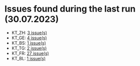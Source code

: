 # Issues found during the last run (30.07.2023)

- KT_ZH: [3 issue(s)](tools/KT_ZH_errors.csv)
- KT_GE: [4 issue(s)](tools/KT_GE_errors.csv)
- KT_BS: [1 issue(s)](tools/KT_BS_errors.csv)
- KT_TG: [2 issue(s)](tools/KT_TG_errors.csv)
- KT_FR: [27 issue(s)](tools/KT_FR_errors.csv)
- KT_BL: [1 issue(s)](tools/KT_BL_errors.csv)
